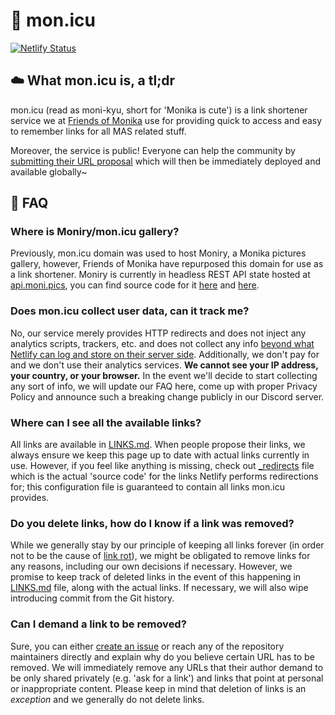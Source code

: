 # 🔗 mon.icu

[![Netlify Status][4]][5]

## ☁️ What mon.icu is, a tl;dr

mon.icu (read as moni-kyu, short for 'Monika is cute') is a link shortener
service we at [Friends of Monika][1] use for providing quick to access and easy
to remember links for all MAS related stuff.

Moreover, the service is public! Everyone can help the community by
[submitting their URL proposal][2] which will then be immediately deployed and
available globally~

## 🙋 FAQ

### Where is Moniry/mon.icu gallery?

Previously, mon.icu domain was used to host Moniry, a Monika pictures gallery,
however, Friends of Monika have repurposed this domain for use as a link 
shortener. Moniry is currently in headless REST API state hosted at 
[api.moni.pics][10], you can find source code for it [here][11] and [here][12].

### Does mon.icu collect user data, can it track me?

No, our service merely provides HTTP redirects and does not inject any analytics
scripts, trackers, etc. and does not collect any info
[beyond what Netlify can log and store on their server side][3]. Additionally,
we don't pay for and we don't use their analytics services. **We cannot see your
IP address, your country, or your browser.** In the event we'll decide to start
collecting any sort of info, we  will update our FAQ here, come up with proper
Privacy Policy and announce such a breaking change publicly in our Discord
server.

### Where can I see all the available links?

All links are available in [LINKS.md][6]. When people propose their links, we
always ensure we keep this page up to date with actual links currently in use.
However, if you feel like anything is missing, check out [_redirects][7] file
which is the actual 'source code' for the links Netlify performs redirections
for; this configuration file is guaranteed to contain all links mon.icu
provides.

### Do you delete links, how do I know if a link was removed?

While we generally stay by our principle of keeping all links forever (in order
not to be the cause of [link rot][8]), we might be obligated to remove links for
any reasons, including our own decisions if necessary. However, we promise to
keep track of deleted links in the event of this happening in [LINKS.md][6]
file, along with the actual links. If necessary, we will also wipe introducing
commit from the Git history.

### Can I demand a link to be removed?

Sure, you can either [create an issue][9] or reach any of the repository
maintainers directly and explain why do you believe certain URL has to be
removed. We will immediately remove any URLs that their author demand to be only
shared privately (e.g. 'ask for a link') and links that point at personal or
inappropriate content. Please keep in mind that deletion of links is an
*exception* and we generally do not delete links.


[1]: https://github.com/Friends-of-Monika/monicu
[2]: CONTRIBUTING.md
[3]: https://www.netlify.com/gdpr-ccpa/
[4]: https://api.netlify.com/api/v1/badges/2c803c94-db9c-40bc-9a06-005361a0d873/deploy-status
[5]: https://app.netlify.com/sites/monicu/deploys
[6]: LINKS.md
[7]: _redirects
[8]: https://en.wikipedia.org/wiki/Link_rot
[9]: https://github.com/Friends-of-Monika/monicu/issues/new
[10]: https://api.moni.pics/posts/stats
[11]: https://github.com/Friends-of-Monika/monicu-frontend
[12]: https://github.com/Friends-of-Monika/monicu-backend
